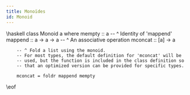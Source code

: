 ```yaml
---
title: Monoïdes
id: Monoid
---
```


\haskell
class Monoid a where
        mempty  :: a
        -- ^ Identity of 'mappend'
        mappend :: a -> a -> a
        -- ^ An associative operation
        mconcat :: [a] -> a

        -- ^ Fold a list using the monoid.
        -- For most types, the default definition for 'mconcat' will be
        -- used, but the function is included in the class definition so
        -- that an optimized version can be provided for specific types.

        mconcat = foldr mappend mempty
\eof
